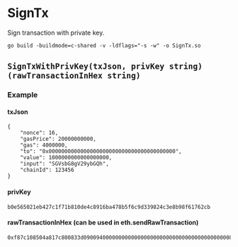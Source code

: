 SignTx
======

Sign transaction with private key.

```
go build -buildmode=c-shared -v -ldflags="-s -w" -o SignTx.so
```

## `SignTxWithPrivKey(txJson, privKey string) (rawTransactionInHex string)`

### Example

#### txJson

```
{
    "nonce": 16,
    "gasPrice": 20000000000,
    "gas": 4000000,
    "to": "0x0000000000000000000000000000000000000000",
    "value": 1000000000000000000,
    "input": "SGVsbG8gV29ybGQh",
    "chainId": 123456
}
```

#### privKey

```
b0e565021eb427c1f71b810de4c8916ba478b5f6c9d339824c3e8b98f61762cb
```

#### rawTransactionInHex (can be used in eth.sendRawTransaction)

```
0xf87c108504a817c800833d0900940000000000000000000000000000000000000000880de0b6b3a76400008c48656c6c6f20576f726c64218303c4a4a0d956a764f81866d9b16d744cd0d513daeac0a5831215a2d34ed9a0163b292462a05d78bfeaed709951333506f5043fdcb3b75ebecb4d35d648416149da37273f84
```
